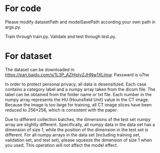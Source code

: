 # For code 
Please modify datasetPath and modelSavePath according your own path in args.py.

Train through train.py.
Validate and test through test.py.



# For dataset 
The dataset can be downloaded in https://pan.baidu.com/s/1L3P_AZHjplyZJHNw1XLlmw. Passward is o7tw

In order to protect personal privacy, all data is desensitized. Each case contains a category label and a numpy array taken from the dicom file. The label can be obtained from the folder name or txt file. Each number in the numpy array represents the HU (Hounsfield Unit) value in the CT image.
Because the image is too large for training, all CT image slices have been reduced to 256*256, which is consistent with the paper.

Due to different collection batches, the dimensions of the test set numpy array are slightly different. Specifically, all numpy data in the data set has a dimension of size 1, while the position of the dimension in the test set is different.
For all numpy arrays in the data set (including training set, validation set, and test set), please squeeze the dimension of size 1 when you used. This operation will not affect the model effect.


